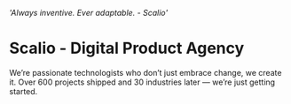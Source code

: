 _'Always inventive. Ever adaptable. - Scalio'_

# Scalio - Digital Product Agency

We’re passionate technologists who don’t just embrace change, we create it. 
Over 600 projects shipped and 30 industries later — we’re just getting started.